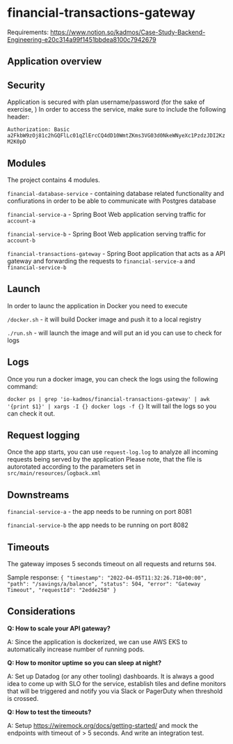 # financial-transactions-gateway

Requirements: https://www.notion.so/kadmos/Case-Study-Backend-Engineering-e20c314a99f1451bbdea8100c7942679

## Application overview


## Security

Application is secured with plan username/password (for the sake of exercise, )
In order to access the service, make sure to include the following header:

`Authorization: Basic a2FkbW9zOj81c2hGQFlLc01qZlErcCQ4dD10WmtZKms3VG03d0NkeWNyeXc1PzdzJDI2KzM2K0pD`

## Modules
The project contains 4 modules.

`financial-database-service` - containing database related functionality and confiurations in order to be able to communicate with Postgres database

`financial-service-a` - Spring Boot Web application serving traffic for `account-a`

`financial-service-b` - Spring Boot Web application serving traffic for `account-b`

`financial-transactions-gateway` - Spring Boot application that acts as a API gateway and forwarding the requests to
`financial-service-a` and `financial-service-b`

## Launch
In order to launc the application in Docker you need to execute

`/docker.sh` - it will build Docker image and push it to a local registry

`./run.sh` - will launch the image and will put an id you can use to check for logs


## Logs

Once you run a docker image, you can check the logs using the following command:

` docker ps | grep 'io-kadmos/financial-transactions-gateway' | awk '{print $1}' | xargs -I {} docker logs -f {} `
It will tail the logs so you can check it out.

## Request logging

Once the app starts, you can use `request-log.log` to analyze all incoming requests being served by the application
Please note, that the file is autorotated according to the parameters set in `src/main/resources/logback.xml`

## Downstreams

`financial-service-a` - the app needs to be running on port 8081 

`financial-service-b` the app needs to be running on port 8082

## Timeouts

The gateway imposes 5 seconds timeout on all requests and returns `504`. 

Sample response:
`{
"timestamp": "2022-04-05T11:32:26.718+00:00",
"path": "/savings/a/balance",
"status": 504,
"error": "Gateway Timeout",
"requestId": "2edde258"
}`

## Considerations

**Q: How to scale your API gateway?**

A: Since the application is dockerized, 
we can use AWS EKS to automatically increase number of running pods.


**Q: How to monitor uptime so you can sleep at night?**

A: Set up Datadog (or any other tooling) dashboards. It is always a good idea to come up with SLO for the service, establish tiles and define monitors 
that will be triggered and notify you via Slack or PagerDuty when threshold is crossed.

**Q: How to test the timeouts?**

A: Setup https://wiremock.org/docs/getting-started/ and mock the endpoints with timeout of > 5 seconds. And write an integration test.
